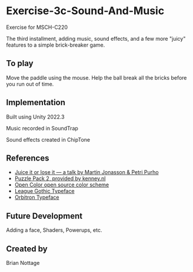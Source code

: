 # Exercise-3c-Sound-And-Music

Exercise for MSCH-C220

The third installment, adding music, sound effects, and a few more "juicy" features to a simple brick-breaker game.

## To play

Move the paddle using the mouse. Help the ball break all the bricks before you run out of time.


## Implementation

Built using Unity 2022.3

Music recorded in SoundTrap

Sound effects created in ChipTone

## References
 * [Juice it or lose it — a talk by Martin Jonasson & Petri Purho](https://www.youtube.com/watch?v=Fy0aCDmgnxg)
 * [Puzzle Pack 2, provided by kenney.nl](https://kenney.nl/assets/puzzle-pack-2)
 * [Open Color open source color scheme](https://yeun.github.io/open-color/)
 * [League Gothic Typeface](https://www.theleagueofmoveabletype.com/league-gothic)
 * [Orbitron Typeface](https://www.theleagueofmoveabletype.com/orbitron)
 
 ## Future Development

Adding a face, Shaders, Powerups, etc.

## Created by 

Brian Nottage
